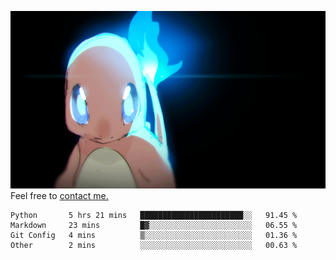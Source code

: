 [gif]: https://raw.githubusercontent.com/uysalserkan/uysalserkan/master/charmander-2.gif

![gif]
Feel free to [contact me.](mailto:uysalserkan08@gmail.com)
<!--
<div align="center">
<p>Profile Visitor Counter</p>
<img src="https://profile-counter.glitch.me/uysalserkan/count.svg" alt="hit counter" align="center">
</div>
-->
<!--START_SECTION:waka-->

```text
Python       5 hrs 21 mins   ███████████████████████░░   91.45 %
Markdown     23 mins         █▓░░░░░░░░░░░░░░░░░░░░░░░   06.55 %
Git Config   4 mins          ▒░░░░░░░░░░░░░░░░░░░░░░░░   01.36 %
Other        2 mins          ░░░░░░░░░░░░░░░░░░░░░░░░░   00.63 %
```

<!--END_SECTION:waka-->


